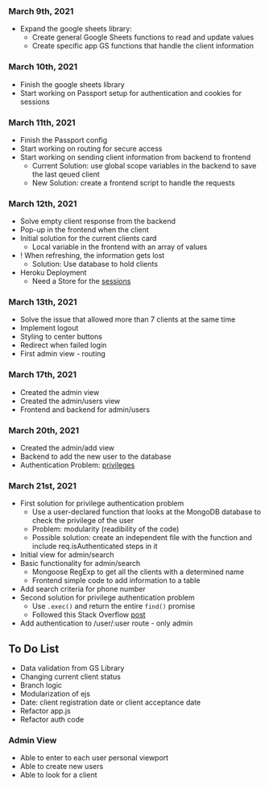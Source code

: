 ### March 9th, 2021
* Expand the google sheets library:
    * Create general Google Sheets functions to read and update values
    * Create specific app GS functions that handle the client information

### March 10th, 2021
* Finish the google sheets library
* Start working on Passport setup for authentication and cookies for sessions

### March 11th, 2021
* Finish the Passport config
* Start working on routing for secure access
* Start working on sending client information from backend to frontend
    * Current Solution: use global scope variables in the backend to save the last qeued client
    * New Solution: create a frontend script to handle the requests

### March 12th, 2021
* Solve empty client response from the backend
* Pop-up in the frontend when the client
* Initial solution for the current clients card
    * Local variable in the frontend with an array of values
* ! When refreshing, the information gets lost
    * Solution: Use database to hold clients
* Heroku Deployment
    * Need a Store for the [sessions](https://www.npmjs.com/package/connect-mongo)

### March 13th, 2021
* Solve the issue that allowed more than 7 clients at the same time
* Implement logout
* Styling to center buttons
* Redirect when failed login
* First admin view - routing

### March 17th, 2021
* Created the admin view
* Created the admin/users view
* Frontend and backend for admin/users

### March 20th, 2021
* Created the admin/add view
* Backend to add the new user to the database
* Authentication Problem: [privileges](https://developerhandbook.com/passport.js/passport-role-based-authorisation-authentication/)

### March 21st, 2021
* First solution for privilege authentication problem
    * Use a user-declared function that looks at the MongoDB database to check the privilege of the user
    * Problem: modularity (readibility of the code)
    * Possible solution: create an independent file with the function and include req.isAuthenticated steps in it
* Initial view for admin/search
* Basic functionality for admin/search
    * Mongoose RegExp to get all the clients with a determined name
    * Frontend simple code to add information to a table
* Add search criteria for phone number
* Second solution for privilege authentication problem
    * Use `.exec()` and return the entire `find()` promise
    * Followed this Stack Overflow [post](https://stackoverflow.com/questions/53688901/javascript-async-await-not-waiting-for-mongoose-await)
* Add authentication to /user/:user route - only admin

## To Do List
* Data validation from GS Library
* Changing current client status
* Branch logic
* Modularization of ejs
* Date: client registration date or client acceptance date
* Refactor app.js
* Refactor auth code

### Admin View
* Able to enter to each user personal viewport
* Able to create new users
* Able to look for a client

